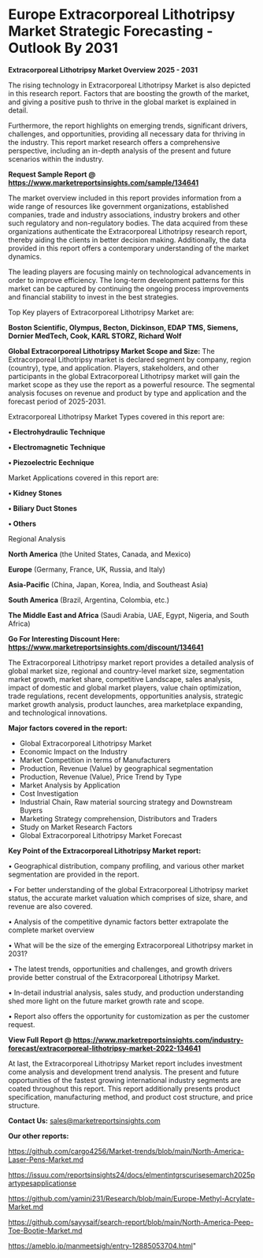  # Europe Extracorporeal Lithotripsy Market Strategic Forecasting - Outlook By 2031

<Strong> Extracorporeal Lithotripsy Market Overview 2025 - 2031</strong>

The rising technology in Extracorporeal Lithotripsy Market is also depicted in this research report. Factors that are boosting the growth of the market, and giving a positive push to thrive in the global market is explained in detail.

Furthermore, the report highlights on emerging trends, significant drivers, challenges, and opportunities, providing all necessary data for thriving in the industry. This report market research offers a comprehensive perspective, including an in-depth analysis of the present and future scenarios within the industry.

<strong>Request Sample Report @ <a href=https://www.marketreportsinsights.com/sample/134641>https://www.marketreportsinsights.com/sample/134641</a></strong>

The market overview included in this report provides information from a wide range of resources like government organizations, established companies, trade and industry associations, industry brokers and other such regulatory and non-regulatory bodies. The data acquired from these organizations authenticate the Extracorporeal Lithotripsy research report, thereby aiding the clients in better decision making. Additionally, the data provided in this report offers a contemporary understanding of the market dynamics.

The leading players are focusing mainly on technological advancements in order to improve efficiency. The long-term development patterns for this market can be captured by continuing the ongoing process improvements and financial stability to invest in the best strategies.

Top Key players of Extracorporeal Lithotripsy Market are:

<strong>Boston Scientific, Olympus, Becton, Dickinson, EDAP TMS, Siemens, Dornier MedTech, Cook, KARL STORZ, Richard Wolf</strong>

<strong><b>Global Extracorporeal Lithotripsy Market Scope and Size:</b></strong>
The Extracorporeal Lithotripsy market is declared segment by company, region (country), type, and application. Players, stakeholders, and other participants in the global Extracorporeal Lithotripsy market will gain the market scope as they use the report as a powerful resource. The segmental analysis focuses on revenue and product by type and application and the forecast period of 2025-2031.

Extracorporeal Lithotripsy Market Types covered in this report are:

<strong>• Electrohydraulic Technique

• Electromagnetic Technique

• Piezoelectric Eechnique</strong>

Market Applications covered in this report are:

<strong>• Kidney Stones

• Biliary Duct Stones

• Others</strong> 

Regional Analysis

<strong>North America</strong> (the United States, Canada, and Mexico)

<strong>Europe</strong> (Germany, France, UK, Russia, and Italy)

<strong>Asia-Pacific</strong> (China, Japan, Korea, India, and Southeast Asia)

<strong>South America</strong> (Brazil, Argentina, Colombia, etc.)

<strong>The Middle East and Africa</strong> (Saudi Arabia, UAE, Egypt, Nigeria, and South Africa)

<strong>Go For Interesting Discount Here: <a href=https://www.marketreportsinsights.com/discount/134641>https://www.marketreportsinsights.com/discount/134641</a></strong>

The Extracorporeal Lithotripsy market report provides a detailed analysis of global market size, regional and country-level market size, segmentation market growth, market share, competitive Landscape, sales analysis, impact of domestic and global market players, value chain optimization, trade regulations, recent developments, opportunities analysis, strategic market growth analysis, product launches, area marketplace expanding, and technological innovations.

<strong><b>Major factors covered in the report:</b></strong>
<ul>
  <li>Global Extracorporeal Lithotripsy Market </li>
  <li>Economic Impact on the Industry</li>
  <li>Market Competition in terms of Manufacturers</li>
  <li>Production, Revenue (Value) by geographical segmentation</li>
  <li>Production, Revenue (Value), Price Trend by Type</li>
  <li>Market Analysis by Application</li>
  <li>Cost Investigation</li>
  <li>Industrial Chain, Raw material sourcing strategy and Downstream Buyers</li>
  <li>Marketing Strategy comprehension, Distributors and Traders</li>
  <li>Study on Market Research Factors</li>
  <li>Global Extracorporeal Lithotripsy Market Forecast</li>
</ul>

<strong><b>Key Point of the Extracorporeal Lithotripsy Market report:</b></strong>

• Geographical distribution, company profiling, and various other market segmentation are provided in the report.

• For better understanding of the global Extracorporeal Lithotripsy market status, the accurate market valuation which comprises of size, share, and revenue are also covered.

• Analysis of the competitive dynamic factors better extrapolate the complete market overview

• What will be the size of the emerging Extracorporeal Lithotripsy market in 2031?

• The latest trends, opportunities and challenges, and growth drivers provide better construal of the Extracorporeal Lithotripsy Market.

• In-detail industrial analysis, sales study, and production understanding shed more light on the future market growth rate and scope.

• Report also offers the opportunity for customization as per the customer request.

<strong><b>View Full Report @ <a href=https://www.marketreportsinsights.com/industry-forecast/extracorporeal-lithotripsy-market-2022-134641>https://www.marketreportsinsights.com/industry-forecast/extracorporeal-lithotripsy-market-2022-134641</a></b></strong>


At last, the Extracorporeal Lithotripsy Market report includes investment come analysis and development trend analysis. The present and future opportunities of the fastest growing international industry segments are coated throughout this report. This report additionally presents product specification, manufacturing method, and product cost structure, and price structure.

<strong>Contact Us:</strong>
sales@marketreportsinsights.com

<strong>Our other reports:</strong>

<a href=https://github.com/cargo4256/Market-trends/blob/main/North-America-Laser-Pens-Market.md>https://github.com/cargo4256/Market-trends/blob/main/North-America-Laser-Pens-Market.md</a>

<a href=https://issuu.com/reportsinsights24/docs/elmentintgrscurisesemarch2025partypesapplicationse>https://issuu.com/reportsinsights24/docs/elmentintgrscurisesemarch2025partypesapplicationse</a>

<a href=https://github.com/yamini231/Research/blob/main/Europe-Methyl-Acrylate-Market.md>https://github.com/yamini231/Research/blob/main/Europe-Methyl-Acrylate-Market.md</a>

<a href=https://github.com/sayysaif/search-report/blob/main/North-America-Peep-Toe-Bootie-Market.md>https://github.com/sayysaif/search-report/blob/main/North-America-Peep-Toe-Bootie-Market.md</a>

<a href=https://ameblo.jp/manmeetsigh/entry-12885053704.html>https://ameblo.jp/manmeetsigh/entry-12885053704.html</a>"
